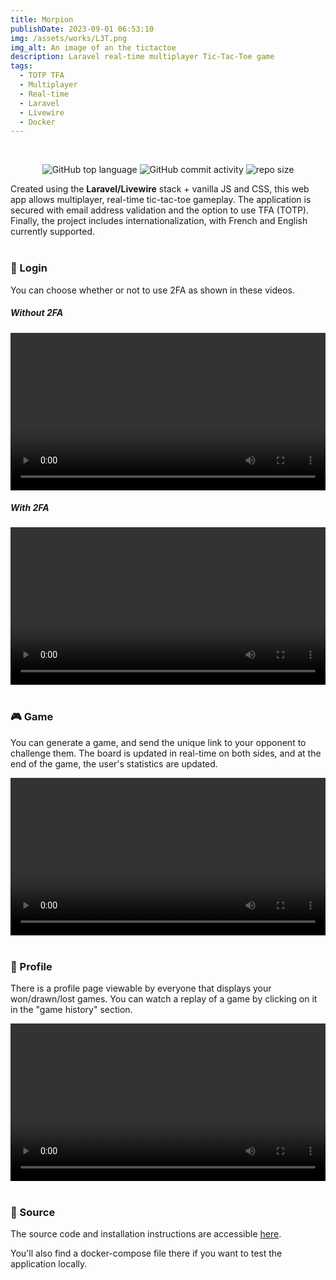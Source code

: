 ```yaml
---
title: Morpion
publishDate: 2023-09-01 06:53:10
img: /assets/works/L3T.png
img_alt: An image of an the tictactoe
description: Laravel real-time multiplayer Tic-Tac-Toe game 
tags:
  - TOTP TFA 
  - Multiplayer
  - Real-time
  - Laravel
  - Livewire
  - Docker
---
```


<div align="center">
  <br/>    
  
  ![GitHub top language](https://img.shields.io/github/languages/top/NullBrunk/L3T?style=for-the-badge)
  ![GitHub commit activity](https://img.shields.io/github/commit-activity/m/NullBrunk/L3T?style=for-the-badge)
  ![repo size](https://img.shields.io/github/repo-size/NullBrunk/L3T?style=for-the-badge)

</div>

Created using the **Laravel/Livewire** stack + vanilla JS and CSS, this web app allows multiplayer, real-time tic-tac-toe gameplay. The application is secured with email address validation and the option to use TFA (TOTP). Finally, the project includes internationalization, with French and English currently supported.
<br>
<br>
### 🔐 Login
You can choose whether or not to use 2FA as shown in these videos.

##### Without 2FA
<video controls style="width: 100%;">
  <source src="https://github.com/NullBrunk/L3T/assets/125673909/5e55c58b-e841-4126-9835-955c106f4eac" type="video/mp4" />
</video>


##### With 2FA
<video controls style="width: 100%;">
  <source src="https://github.com/NullBrunk/L3T/assets/125673909/333c661b-7209-4f23-bf6a-5b249cba063e" type="video/mp4" />
</video>

<br>
<br>

### 🎮 Game
You can generate a game, and send the unique link to your opponent to challenge them. The board is updated in real-time on both sides, and at the end of the game, the user's statistics are updated.

<video controls style="width: 100%;">
  <source src="https://github.com/NullBrunk/L3T/assets/125673909/5f2f5d09-5f43-4f88-a914-0beb7f21e110" type="video/mp4" />
</video>
<br>
<br>

### 👤 Profile
There is a profile page viewable by everyone that displays your won/drawn/lost games. You can watch a replay of a game by clicking on it in the "game history" section.

<video controls style="width: 100%;">
  <source src="https://github.com/NullBrunk/L3T/assets/125673909/34c88f92-5a71-4fc4-a4f4-ff60364aa4db" type="video/mp4" />
</video>

<br>
<br>

### 📂 Source
The source code and installation instructions are accessible <a href="https://github.com/NullBrunk/Tic-tac-toe" target="_blank">here</a>.

You'll also find a docker-compose file there if you want to test the application locally.


